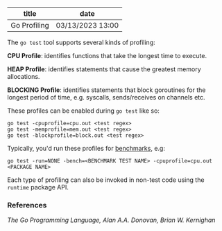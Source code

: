 | title | date |
|---|---|
| Go Profiling | 03/13/2023 13:00 |

The `go test` tool supports several kinds of profiling: 

**CPU Profile**: identifies functions that take the longest time to execute. 

**HEAP Profile**: identifies statements that cause the greatest memory allocations.

**BLOCKING Profile**: identifies statements that block goroutines for the longest
period of time, e.g. syscalls, sends/receives on channels etc.

These profiles can be enabled during `go test` like so:

```
go test -cpuprofile=cpu.out <test regex>
go test -memprofile=mem.out <test regex>
go test -blockprofile=block.out <test regex>
```

Typically, you'd run these profiles for [benchmarks](1678475741.md), e.g:
```
go test -run=NONE -bench=<BENCHMARK TEST NAME> -cpuprofile=cpu.out <PACKAGE NAME>
```

Each type of profiling can also be invoked in non-test code using the `runtime`
package API. 

### References
_The Go Programming Language, Alan A.A. Donovan, Brian W. Kernighan_
